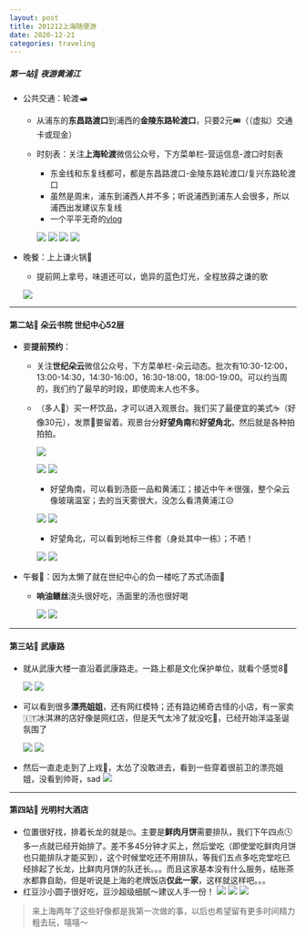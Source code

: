 ```yaml
---
layout: post
title: 201212上海随便游
date: 2020-12-21
categories: traveling
---
```


##### 第一站📍 夜游黄浦江
- 公共交通：轮渡🛥 
	- 从浦东的**东昌路渡口**到浦西的**金陵东路轮渡口**，只要2元🎟（（虚拟）交通卡或现金）
	- 时刻表：关注**上海轮渡**微信公众号，下方菜单栏-营运信息-渡口时刻表
		- 东金线和东复线都可，都是东昌路渡口-金陵东路轮渡口/复兴东路轮渡口
		- 虽然是周末，浦东到浦西人并不多；听说浦西到浦东人会很多，所以浦西出发建议东复线
		- 一个平平无奇的[vlog](https://www.bilibili.com/video/BV1Ct4y1k7Lk)
		
		![](/public/images/2c190e491a1ba38a5681c43ec4ce0a07.jpg)
		![](/public/images/7cbcc1b809624a9f196ba537458ba716.jpg)
		![](/public/images/4719c481382e4bee0a095228d711ec19.jpg)
		![](/public/images/eb9b957e742a448719f45aec0d5f6d78.jpg)
		
		
		
- 晚餐：上上谦火锅🍲 
	- 提前网上拿号，味道还可以，诡异的蓝色灯光，全程放薛之谦的歌
	
	![](/public/images/2d004991554f99aa07d998e6191e5b83.jpg)
	


----------
			
#### 第二站📍 朵云书院 世纪中心52层
- 要**提前预约**：
	- 关注**世纪朵云**微信公众号，下方菜单栏-朵云动态。批次有10:30-12:00，13:00-14:30，14:30-16:00，16:30-18:00，18:00-19:00。可以约当周的，我们约了最早的时段，即使周末人也不多。
	- （多人👥）买一杯饮品，才可以进入观景台。我们买了最便宜的美式☕️（好像30元），发票🧾要留着。观景台分**好望角南**和**好望角北**，然后就是各种拍拍拍。
	
		![](/public/images/3a983fedefb3e8dddcb385ef19e5ef7c.jpg)
		
		
		![](/public/images/d47e4c4de32a4907269ac9976b6adf42.jpg)
		![](/public/images/83acdd5a514bd8555f98858a91ca9f42.jpg)
		
		- 好望角南，可以看到汤臣一品和黄浦江；接近中午☀️很强，整个朵云像玻璃温室；去的当天雾很大，没怎么看清黄浦江😥
		
		![](/public/images/dd7befca94c040f1afbb26c5e4da9a6a.jpg)
		![](/public/images/577187a8b2028a435379811d6e291d49.jpg)
		
		- 好望角北，可以看到地标三件套（身处其中一栋）；不晒！
		
		![](/public/images/fef46a7cd51189cfa6ad018031835a32.jpg)
		![](/public/images/244742be47953eeca80f7c9ccc2d09ff.jpg)
		
- 午餐🥣：因为太懒了就在世纪中心的负一楼吃了苏式汤面🍜
	- **响油鳝丝**浇头很好吃，汤面里的汤也很好喝
	
		![](/public/images/88fec4eaf39f7351b11ff2149ca7e558.jpg)
		![](/public/images/58fec2b58c722e05a252f56c64b8d1e6.jpg)


----------
#### 第三站📍 武康路
- 就从武康大楼一直沿着武康路走。一路上都是文化保护单位，就看个感觉8🤔 

	![](/public/images/90a6061240bc5afc0c44f6d429b3c109.jpg)
  	![](/public/images/7917938319ca063e23e2c687585d4281.jpg)
  
- 可以看到很多**漂亮姐姐**，还有网红模特；还有路边稀奇古怪的小店，有一家卖🇮🇹冰淇淋的店好像是网红店，但是天气太冷了就没吃🤭，已经开始洋溢圣诞氛围了

  ![](/public/images/5101d52cc9ba8dabf53bb9191e3faf72.jpg)
  ![](/public/images/ae7db5ca856f234969def2626a5125bf.jpg)
  
- 然后一直走走到了上戏🎩，太怂了没敢进去，看到一些穿着很前卫的漂亮姐姐，没看到帅哥，sad
  ![](/public/images/291d2ffbd2651d9952b3a7513a2fc083.jpg)
  


----------
#### 第四站📍 光明村大酒店
- 位置很好找，排着长龙的就是🙄。主要是**鲜肉月饼**需要排队，我们下午四点🕓多一点就已经开始排了。差不多45分钟才买上，然后堂吃（即使堂吃鲜肉月饼也只能排队才能买到），这个时候堂吃还不用排队，等我们五点多吃完堂吃已经排起了长龙，比鲜肉月饼的队还长。。。而且这家基本没有什么服务，结账茶水都靠自助，但是听说是上海的老牌饭店**仅此一家**，这样就这样吧。。。
- 红豆沙小圆子很好吃，豆沙超级细腻～建议人手一份！
		![](/public/images/4ded00803b760457eae116786bb7d87f.jpg)
		![](/public/images/36b57ac830cd1dc4bd71eae3a00dfe88.jpg)
		![](/public/images/97886f3178aa6497a79d46d35b5d4273.jpg)
		
> 来上海两年了这些好像都是我第一次做的事，以后也希望留有更多时间精力粗去玩，嘻嘻～
		
		
		

		
		
		
		

